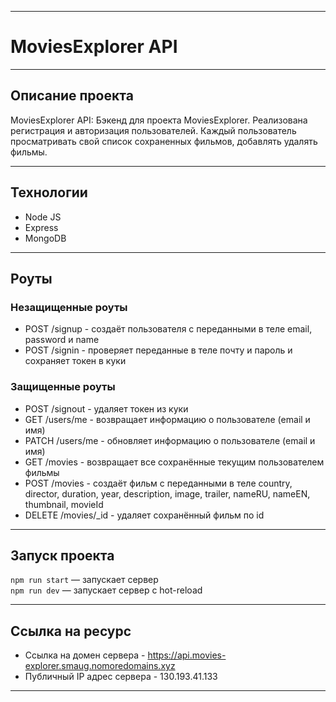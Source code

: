 _________________________________________
# MoviesExplorer API
_________________________________________
## Описание проекта
MoviesExplorer API: Бэкенд для проекта MoviesExplorer. Реализована регистрация и авторизация пользователей. Каждый пользователь просматривать свой список сохраненных фильмов, добавлять удалять фильмы.
_________________________________________
## Технологии
* Node JS
* Express
* MongoDB
_________________________________________
## Роуты
### Незащищенные роуты
* POST /signup - создаёт пользователя с переданными в теле  email, password и name
* POST /signin - проверяет переданные в теле почту и пароль и сохраняет токен в куки
### Защищенные роуты
* POST /signout - удаляет токен из куки
* GET /users/me - возвращает информацию о пользователе (email и имя)
* PATCH /users/me - обновляет информацию о пользователе (email и имя)
* GET /movies - возвращает все сохранённые текущим  пользователем фильмы
* POST /movies - создаёт фильм с переданными в теле country, director, duration, year, description, image, trailer, nameRU, nameEN, thumbnail, movieId
* DELETE /movies/_id - удаляет сохранённый фильм по id
_________________________________________
## Запуск проекта
`npm run start` — запускает сервер   
`npm run dev` — запускает сервер с hot-reload
_________________________________________
## Ссылка на ресурс
* Ссылка на домен сервера - https://api.movies-explorer.smaug.nomoredomains.xyz
* Публичный IP адрес сервера - 130.193.41.133
_________________________________________
